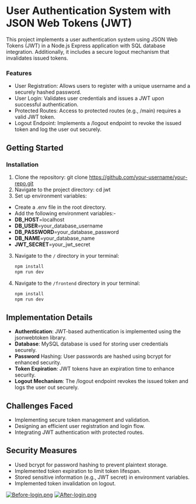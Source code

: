 # User Authentication System with JSON Web Tokens (JWT)


This project implements a user authentication system using JSON Web Tokens (JWT) in a Node.js Express application with SQL database integration. Additionally, it includes a secure logout mechanism that invalidates issued tokens.

### Features
- User Registration: Allows users to register with a unique username and a securely hashed password.
- User Login: Validates user credentials and issues a JWT upon successful authentication.
- Protected Routes: Access to protected routes (e.g., /main) requires a valid JWT token.
- Logout Endpoint: Implements a /logout endpoint to revoke the issued token and log the user out securely.

## Getting Started

### Installation
1. Clone the repository:
    git clone https://github.com/your-username/your-repo.git
2. Navigate to the project directory:
    cd jwt
3. Set up environment variables:
- Create a .env file in the root directory.
- Add the following environment variables:-
- **DB_HOST**=localhost
- **DB_USER**=your_database_username
- **DB_PASSWORD**=your_database_password
- **DB_NAME**=your_database_name
- **JWT_SECRET**=your_jwt_secret

3. Navigate to the `/` directory in your terminal:

   ```bash
   npm install
   npm run dev
4. Navigate to the `/frontend` directory in your terminal:
    ```bash
    npm install
    npm run dev

## Implementation Details

- **Authentication**: JWT-based authentication is implemented using the jsonwebtoken library.
- **Database**: MySQL database is used for storing user credentials securely.
- **Password** Hashing: User passwords are hashed using bcrypt for enhanced security.
- **Token Expiration**: JWT tokens have an expiration time to enhance security.
- **Logout Mechanism**: The /logout endpoint revokes the issued token and logs the user out securely. 


## Challenges Faced

- Implementing secure token management and validation.
- Designing an efficient user registration and login flow.
- Integrating JWT authentication with protected routes.

## Security Measures

- Used bcrypt for password hashing to prevent plaintext storage.
- Implemented token expiration to limit token lifespan.
- Stored sensitive information (e.g., JWT secret) in environment variables.
- Implemented token invalidation on logout.

[![Before-login.png](https://i.postimg.cc/kXLHCNz4/Before-login.png)](https://postimg.cc/N57D7Xgq)
[![After-login.png](https://i.postimg.cc/43Q2pDd7/After-login.png)](https://postimg.cc/hJh0B3Vc)